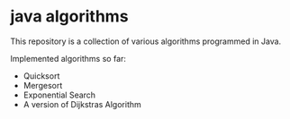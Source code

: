 # java algorithms

This repository is a collection of various algorithms programmed in Java.

Implemented algorithms so far:

- Quicksort
- Mergesort
- Exponential Search
- A version of Dijkstras Algorithm 
